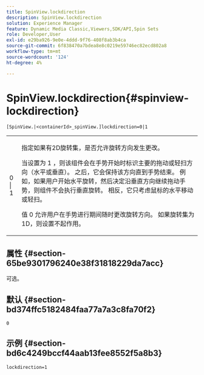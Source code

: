```yaml
---
title: SpinView.lockdirection
description: SpinView.lockdirection
solution: Experience Manager
feature: Dynamic Media Classic,Viewers,SDK/API,Spin Sets
role: Developer,User
exl-id: e29ba926-9e0e-4ddd-9f76-408f8ab3b4ca
source-git-commit: 6f838470a7bdea8e8c0219e59746ec82ecd802a8
workflow-type: tm+mt
source-wordcount: '124'
ht-degree: 4%

---
```


# SpinView.lockdirection{#spinview-lockdirection}

`[SpinView.|<containerId>_spinView.]lockdirection=0|1`

<table id="table_18D47E7C6A2D4D68B94225CB621D5F7C"> 
 <tbody> 
  <tr> 
   <td colname="col1"> <p> <span class="codeph"> 0 | 1 </span> </p> </td> 
   <td colname="col2"> <p> 指定如果有2D旋转集，是否允许旋转方向发生更改。 </p> <p>当设置为 <span class="codeph"> 1 </span>，则该组件会在手势开始时标识主要的拖动或轻扫方向（水平或垂直）。 之后，它会保持该方向直到手势结束。 例如，如果用户开始水平旋转，然后决定沿垂直方向继续拖动手势，则组件不会执行垂直旋转。 相反，它只考虑鼠标的水平移动或轻扫。 </p> <p>值 <span class="codeph"> 0 </span> 允许用户在手势进行期间随时更改旋转方向。 如果旋转集为1D，则设置不起作用。 </p> </td> 
  </tr> 
 </tbody> 
</table>

## 属性 {#section-65be9301796240e38f31818229da7acc}

可选。

## 默认 {#section-bd374ffc5182484faa77a7a3c8fa70f2}

`0`

## 示例 {#section-bd6c4249bccf44aab13fee8552f5a8b3}

`lockdirection=1`
